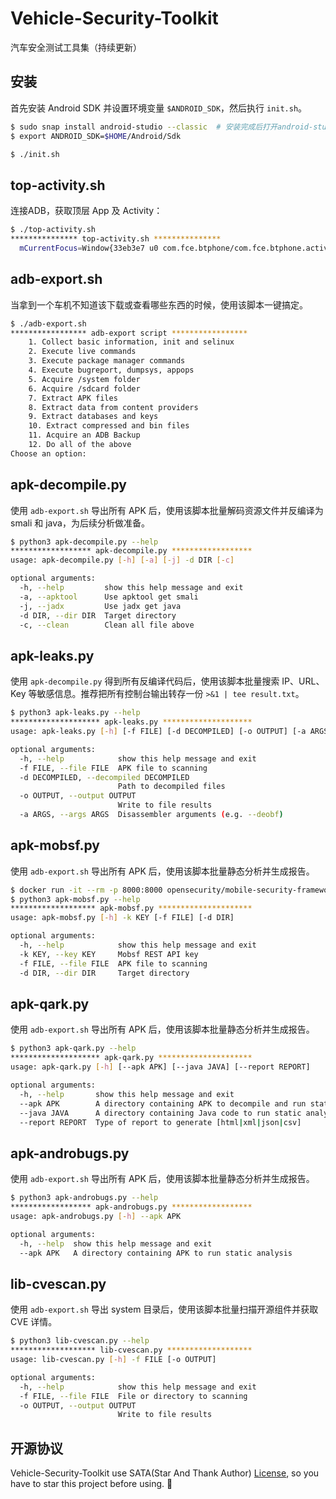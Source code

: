 # Vehicle-Security-Toolkit

汽车安全测试工具集（持续更新）

## 安装

首先安装 Android SDK 并设置环境变量 `$ANDROID_SDK`，然后执行 `init.sh`。

```sh
$ sudo snap install android-studio --classic  # 安装完成后打开android-studio进行设置
$ export ANDROID_SDK=$HOME/Android/Sdk

$ ./init.sh
```

## top-activity.sh

连接ADB，获取顶层 App 及 Activity：

```sh
$ ./top-activity.sh
*************** top-activity.sh ***************
  mCurrentFocus=Window{33eb3e7 u0 com.fce.btphone/com.fce.btphone.activity.BtActivity}
```

## adb-export.sh

当拿到一个车机不知道该下载或查看哪些东西的时候，使用该脚本一键搞定。

```sh
$ ./adb-export.sh
***************** adb-export script *****************
    1. Collect basic information, init and selinux
    2. Execute live commands
    3. Execute package manager commands
    4. Execute bugreport, dumpsys, appops
    5. Acquire /system folder
    6. Acquire /sdcard folder
    7. Extract APK files
    8. Extract data from content providers
    9. Extract databases and keys
    10. Extract compressed and bin files
    11. Acquire an ADB Backup
    12. Do all of the above
Choose an option: 
```

## apk-decompile.py

使用 `adb-export.sh` 导出所有 APK 后，使用该脚本批量解码资源文件并反编译为 smali 和 java，为后续分析做准备。

```sh
$ python3 apk-decompile.py --help
****************** apk-decompile.py ******************
usage: apk-decompile.py [-h] [-a] [-j] -d DIR [-c]

optional arguments:
  -h, --help         show this help message and exit
  -a, --apktool      Use apktool get smali
  -j, --jadx         Use jadx get java
  -d DIR, --dir DIR  Target directory
  -c, --clean        Clean all file above
```

## apk-leaks.py

使用 `apk-decompile.py` 得到所有反编译代码后，使用该脚本批量搜索 IP、URL、Key 等敏感信息。推荐把所有控制台输出转存一份 `>&1 | tee result.txt`。

```sh
$ python3 apk-leaks.py --help
******************** apk-leaks.py ********************
usage: apk-leaks.py [-h] [-f FILE] [-d DECOMPILED] [-o OUTPUT] [-a ARGS]

optional arguments:
  -h, --help            show this help message and exit
  -f FILE, --file FILE  APK file to scanning
  -d DECOMPILED, --decompiled DECOMPILED
                        Path to decompiled files
  -o OUTPUT, --output OUTPUT
                        Write to file results
  -a ARGS, --args ARGS  Disassembler arguments (e.g. --deobf)
```

## apk-mobsf.py

使用 `adb-export.sh` 导出所有 APK 后，使用该脚本批量静态分析并生成报告。

```sh
$ docker run -it --rm -p 8000:8000 opensecurity/mobile-security-framework-mobsf:latest
$ python3 apk-mobsf.py --help
******************* apk-mobsf.py *********************
usage: apk-mobsf.py [-h] -k KEY [-f FILE] [-d DIR]

optional arguments:
  -h, --help            show this help message and exit
  -k KEY, --key KEY     Mobsf REST API key
  -f FILE, --file FILE  APK file to scanning
  -d DIR, --dir DIR     Target directory
```

## apk-qark.py

使用 `adb-export.sh` 导出所有 APK 后，使用该脚本批量静态分析并生成报告。

```sh
$ python3 apk-qark.py --help
******************** apk-qark.py *********************
usage: apk-qark.py [-h] [--apk APK] [--java JAVA] [--report REPORT]

optional arguments:
  -h, --help       show this help message and exit
  --apk APK        A directory containing APK to decompile and run static analysis
  --java JAVA      A directory containing Java code to run static analysis.
  --report REPORT  Type of report to generate [html|xml|json|csv]
```

## apk-androbugs.py

使用 `adb-export.sh` 导出所有 APK 后，使用该脚本批量静态分析并生成报告。

```sh
$ python3 apk-androbugs.py --help         
****************** apk-androbugs.py ******************
usage: apk-androbugs.py [-h] --apk APK

optional arguments:
  -h, --help  show this help message and exit
  --apk APK   A directory containing APK to run static analysis
```

## lib-cvescan.py

使用 `adb-export.sh` 导出 system 目录后，使用该脚本批量扫描开源组件并获取 CVE 详情。

```sh
$ python3 lib-cvescan.py --help
******************* lib-cvescan.py *******************
usage: lib-cvescan.py [-h] -f FILE [-o OUTPUT]

optional arguments:
  -h, --help            show this help message and exit
  -f FILE, --file FILE  File or directory to scanning
  -o OUTPUT, --output OUTPUT
                        Write to file results
```

## 开源协议

Vehicle-Security-Toolkit use SATA(Star And Thank Author) [License](./LICENSE), so you have to star this project before using. 🙏
